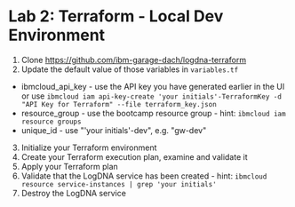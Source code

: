 # Lab 2: Terraform - Local Dev Environment

1. Clone https://github.com/ibm-garage-dach/logdna-terraform
2. Update the default value of those variables in `variables.tf`
* ibmcloud_api_key - use the API key you have generated earlier in the UI or use `ibmcloud iam api-key-create 'your initials'-TerraformKey -d "API Key for Terraform" --file terraform_key.json`
* resource_group - use the bootcamp resource group - hint: `ibmcloud iam resource groups`
* unique_id - use "'your initials'-dev", e.g. "gw-dev"


3. Initialize your Terraform environment
4. Create your Terraform execution plan, examine and validate it 
5. Apply your Terraform plan
6. Validate that the LogDNA service has been created - hint: `ibmcloud resource service-instances | grep 'your initials'`
7. Destroy the LogDNA service

